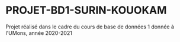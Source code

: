 # PROJET-BD1-SURIN-KOUOKAM
Projet réalisé dans le cadre du cours de base de données 1 donnée à l'UMons, année 2020-2021
